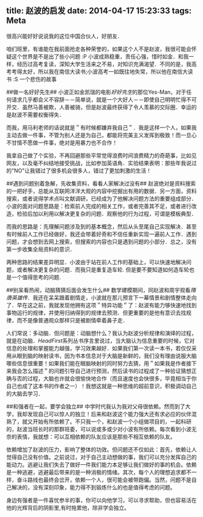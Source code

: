 title: 赵波的启发
date: 2014-04-17 15:23:33
tags: Meta
---
很高兴能好好说说我的这位中国合伙人，好朋友．

<!--more-->

咱们班里，有谁能在我前面抢走各种荣誉的，如果这个人不是赵波，我很可能会怀疑这个世界是不是出了些小问题 :P 小波成熟稳重，责任心强，惜时如金．和我一样，经历过高考复读，深知大学生活来之不易，对知识充满渴望．不同的是，我高考考得太好，所以我在南信大读书;小波高考一如既往地失常，所以他在南信大读书 :S 一个悲伤的故事

##做一名好好先生##
小波正如金凯瑞的电影*好好先生*的那位Yes-Man，对于任何请求几乎都会义不容辞－－简单说，就是一个大好人－－即使自己明明忙得不可开交．虽然马善被欺，人善被骑，但是赵波最终获得了令人羡慕的交际圈．幸运的是赵波不需要权衡得失．

而我，用马利老师的话说就是＂有时候都嫌弃我自己＂．我是这样一个人，如果我主动去做一件事，不管为别人还是为自己，都能将完美主义发挥到极致！而一旦心不甘情不愿做一件事，绝对是用暴力也不合作！

我拿自己做了个实验，不再回避那些平常觉得浪费时间浪费精力的奇葩事，比如见网友，以及毫不纠结地接受挑战，比如参加英语角．实验结果表明：那些年我说过的"NO"让我错过了很多机会很多人，错过了更加刺激的生活！

##遇到问题别着急解，先收集资料，看看人家解决过没有##
赵波绝对是资料搜索的一把好手，总能从互联网洋洋大观的内容中挖掘出有用的数据．另一方面，资料搜索，或者说得学术点叫文献调研，已经成为了他解决问题方法的重要组成部分．小波的面对问题思路是：检索前人完成的相关工作，或者完善其不足，或者进行改造，检验后加以利用以解决更复杂的问题．观察他的行为过程，可谓是模板典型．

而我的思路是：先理解问题涉及到的基本概念，然后从头至尾自己实现解决．甚至有时候前人工作已经做好，我还会带着好奇和不信任重新实现一遍前人工作．遇到问题，才会想到去网上搜索，但搜索的内容也只是遇到问题的小部分．总之，没有第一步收集全局资料的意识．

两种思路的结果差异明显．小波由于站在前人工作的基础上，可以快速地解决问题，或者解决更复杂的问题．而我只是重复造车轮. 但是要不要知道如何造车轮也是一个值得思考的问题.

##别呆看热闹，动脑猜猜后面会发生什么##
数学建模期间，同赵波和周宇观看*隋唐英雄传*．我还在呆呆跟着剧情走，小波就在那儿预言下一幕情景和剧情整体走向了．早在这之前，我就发现他拥有这项＂特异功能＂了：赵波有能力够快速地找到事物运行的规律，并使用归纳得到的规律去预测．但更重要的是他有意识去找规律，而不是像普通观众那样只是被剧情牵着鼻子走．

人们常说：多动脑．但问题是：动脑想什么？我认为赵波分析规律和演绎的过程，就是在动脑．*HeadFirst*系列丛书序言里说过，当大脑认为信息重要的时候，它对信息的处理和掌握能力越强，学习效果越好．如果我们第一次读一本书，若仅仅采用从眼到脑的映射读书，因为书本信息对于大脑是新鲜的，我们没有理由说服大脑哪些信息很重要！如果我们能在眼脑映射的同时努力去猜，用＂如果我是作者接下来我会怎么描述＂的问题引导自己进行预测，然后读书的过程成了一种验证猜想正确与否的过程，大脑也许就会很愉快地合作（而且速度也会快很多，毕竟相当于你自己也成了这本书的作者之一）！我想这就是一种思维的超前意识，积极调动自己的大脑去学习．

##和强者在一起，要学会独立##
中学时代我认为我对父母很依赖。然而到了大学，我却发现自己可以惊人的独立！后来和赵波这个能力强大还有求必应的伙伴混熟了，就又开始有所依赖了。不只我一个，和赵波一个小组做项目的，一起科研的，赵波当班长时的那群班委，可以说或多或少对小波有所依赖。每次看到小波无奈的表情，我就想：可以互相依赖的队友应该是那些不相互依赖的队友。

依赖增加了赵波的压力，影响了整体的功效。但问题还不仅如此：首先，依赖让人觉得自己没有价值。之前说过，对于自己主动想做的事，我们可以充分发挥自己的能动力。逃避让我们失去了做好一件我们能力本足够让我们做好的事的机会。依赖是一种逃避，逃避最后带来的是一种消极的情绪。其次，每个人的理想追求都不一样，奋斗路线也最终会岔开，依赖一个人，很可能会被带跑偏。当然，问题不是自己解决的，没有深刻印象，能力得不到锻炼什么的也是值得考虑的问题。

身边有强者是一件喜忧参半的事，你可以向他学习，可以寻求帮助，但也容易活在他的光辉背后的阴影里,有时拖累他，除非学会独立。
